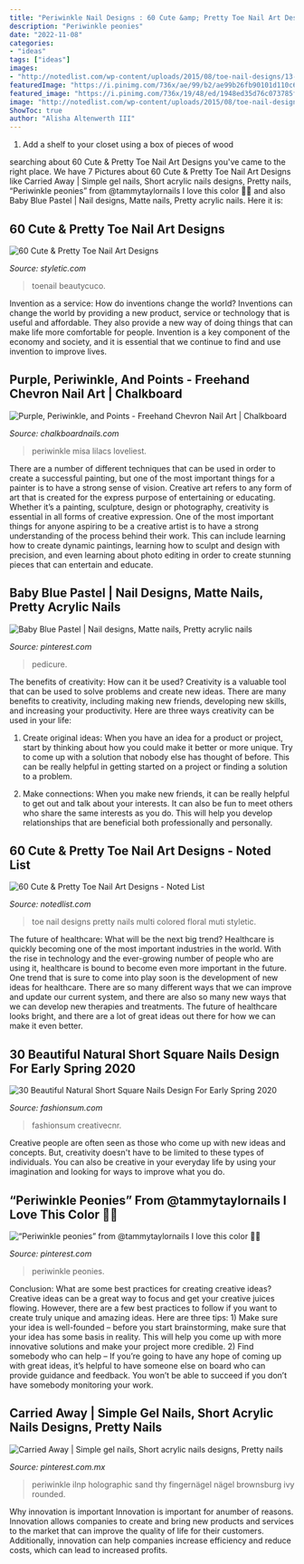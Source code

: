 ```yaml
---
title: "Periwinkle Nail Designs : 60 Cute &amp; Pretty Toe Nail Art Designs"
description: "Periwinkle peonies"
date: "2022-11-08"
categories:
- "ideas"
tags: ["ideas"]
images:
- "http://notedlist.com/wp-content/uploads/2015/08/toe-nail-designs/13-toe-nail-art-designs.jpg"
featuredImage: "https://i.pinimg.com/736x/ae/99/b2/ae99b26fb90101d110c644d797838203.jpg"
featured_image: "https://i.pinimg.com/736x/19/48/ed/1948ed35d76c073785fce591e0c0bc41.jpg"
image: "http://notedlist.com/wp-content/uploads/2015/08/toe-nail-designs/13-toe-nail-art-designs.jpg"
ShowToc: true
author: "Alisha Altenwerth III"
---
```



1. Add a shelf to your closet using a box of pieces of wood 

	

		
searching about 60 Cute &amp; Pretty Toe Nail Art Designs you've came to the right place. We have 7 Pictures about 60 Cute &amp; Pretty Toe Nail Art Designs like Carried Away | Simple gel nails, Short acrylic nails designs, Pretty nails, “Periwinkle peonies” from @tammytaylornails I love this color 💅🏻 and also Baby Blue Pastel | Nail designs, Matte nails, Pretty acrylic nails. Here it is:
		
    
## 60 Cute &amp; Pretty Toe Nail Art Designs

<img loading=lazy src="https://styletic.com/wp-content/uploads/2016/11/toe-nail-designs/33-toe-nail-art-designs.jpg" onerror="this.onerror=null;this.src='https://tse1.mm.bing.net/th?id=OIP.mPU-JMuDvwPClIvueosG-gHaJH&amp;pid=15.1';" alt="60 Cute &amp; Pretty Toe Nail Art Designs">

_Source: styletic.com_

>toenail beautycuco. 

	

Invention as a service: How do inventions change the world?
Inventions can change the world by providing a new product, service or technology that is useful and affordable. They also provide a new way of doing things that can make life more comfortable for people. Invention is a key component of the economy and society, and it is essential that we continue to find and use invention to improve lives.

    
## Purple, Periwinkle, And Points - Freehand Chevron Nail Art | Chalkboard

<img loading=lazy src="https://3.bp.blogspot.com/-DJtL0WQ_sGA/U-hyOtNe0OI/AAAAAAAAPs0/4kMrcWO50wc/s1600/purple-chevron-tribal-nail-art-1.jpg" onerror="this.onerror=null;this.src='https://tse4.mm.bing.net/th?id=OIP.WhB697N3QJeBHQzY2pIzkAHaFj&amp;pid=15.1';" alt="Purple, Periwinkle, and Points - Freehand Chevron Nail Art | Chalkboard">

_Source: chalkboardnails.com_

>periwinkle misa lilacs loveliest. 

	

There are a number of different techniques that can be used in order to create a successful painting, but one of the most important things for a painter is to have a strong sense of vision.
Creative art refers to any form of art that is created for the express purpose of entertaining or educating. Whether it’s a painting, sculpture, design or photography, creativity is essential in all forms of creative expression. One of the most important things for anyone aspiring to be a creative artist is to have a strong understanding of the process behind their work. This can include learning how to create dynamic paintings, learning how to sculpt and design with precision, and even learning about photo editing in order to create stunning pieces that can entertain and educate.

    
## Baby Blue Pastel | Nail Designs, Matte Nails, Pretty Acrylic Nails

<img loading=lazy src="https://i.pinimg.com/736x/ae/99/b2/ae99b26fb90101d110c644d797838203.jpg" onerror="this.onerror=null;this.src='https://tse1.mm.bing.net/th?id=OIP.H4OMd2BbkzxrVm5w8XLWpAHaJu&amp;pid=15.1';" alt="Baby Blue Pastel | Nail designs, Matte nails, Pretty acrylic nails">

_Source: pinterest.com_

>pedicure. 

	

The benefits of creativity: How can it be used?
Creativity is a valuable tool that can be used to solve problems and create new ideas. There are many benefits to creativity, including making new friends, developing new skills, and increasing your productivity. Here are three ways creativity can be used in your life: 
1. Create original ideas: When you have an idea for a product or project, start by thinking about how you could make it better or more unique. Try to come up with a solution that nobody else has thought of before. This can be really helpful in getting started on a project or finding a solution to a problem.

2. Make connections: When you make new friends, it can be really helpful to get out and talk about your interests. It can also be fun to meet others who share the same interests as you do. This will help you develop relationships that are beneficial both professionally and personally.

    
## 60 Cute &amp; Pretty Toe Nail Art Designs - Noted List

<img loading=lazy src="http://notedlist.com/wp-content/uploads/2015/08/toe-nail-designs/13-toe-nail-art-designs.jpg" onerror="this.onerror=null;this.src='https://tse3.mm.bing.net/th?id=OIP.Mfiua8vosI41LALy09XEZAHaHa&amp;pid=15.1';" alt="60 Cute &amp; Pretty Toe Nail Art Designs - Noted List">

_Source: notedlist.com_

>toe nail designs pretty nails multi colored floral muti styletic. 

	

The future of healthcare: What will be the next big trend?
Healthcare is quickly becoming one of the most important industries in the world. With the rise in technology and the ever-growing number of people who are using it, healthcare is bound to become even more important in the future. One trend that is sure to come into play soon is the development of new ideas for healthcare. There are so many different ways that we can improve and update our current system, and there are also so many new ways that we can develop new therapies and treatments. The future of healthcare looks bright, and there are a lot of great ideas out there for how we can make it even better.

    
## 30 Beautiful Natural Short Square Nails Design For Early Spring 2020

<img loading=lazy src="https://fashionsum.com/wp-content/uploads/2020/01/15-1.png" onerror="this.onerror=null;this.src='https://tse4.mm.bing.net/th?id=OIP.oJkfV34dq2Z4At9IQfZ9cgHaK2&amp;pid=15.1';" alt="30 Beautiful Natural Short Square Nails Design For Early Spring 2020">

_Source: fashionsum.com_

>fashionsum creativecnr. 

	

Creative people are often seen as those who come up with new ideas and concepts. But, creativity doesn't have to be limited to these types of individuals. You can also be creative in your everyday life by using your imagination and looking for ways to improve what you do.

    
## “Periwinkle Peonies” From @tammytaylornails I Love This Color 💅🏻

<img loading=lazy src="https://i.pinimg.com/originals/c8/3e/3e/c83e3e397f79e218d7382664faadaa24.jpg" onerror="this.onerror=null;this.src='https://tse2.mm.bing.net/th?id=OIP.vdgylkvpnTtNWXhoUWQemAHaHa&amp;pid=15.1';" alt="“Periwinkle peonies” from @tammytaylornails I love this color 💅🏻">

_Source: pinterest.com_

>periwinkle peonies. 

	

Conclusion: What are some best practices for creating creative ideas?
Creative ideas can be a great way to focus and get your creative juices flowing. However, there are a few best practices to follow if you want to create truly unique and amazing ideas. Here are three tips: 1) Make sure your idea is well-founded – before you start brainstorming, make sure that your idea has some basis in reality. This will help you come up with more innovative solutions and make your project more credible. 2) Find somebody who can help – If you’re going to have any hope of coming up with great ideas, it’s helpful to have someone else on board who can provide guidance and feedback. You won’t be able to succeed if you don’t have somebody monitoring your work.

    
## Carried Away | Simple Gel Nails, Short Acrylic Nails Designs, Pretty Nails

<img loading=lazy src="https://i.pinimg.com/736x/19/48/ed/1948ed35d76c073785fce591e0c0bc41.jpg" onerror="this.onerror=null;this.src='https://tse3.mm.bing.net/th?id=OIP.mLxscrjIp5cD2wWrrIWbLgHaHa&amp;pid=15.1';" alt="Carried Away | Simple gel nails, Short acrylic nails designs, Pretty nails">

_Source: pinterest.com.mx_

>periwinkle ilnp holographic sand thy fingernägel nägel brownsburg ivy rounded. 

	

Why innovation is important
Innovation is important for anumber of reasons. Innovation allows companies to create and bring new products and services to the market that can improve the quality of life for their customers. Additionally, innovation can help companies increase efficiency and reduce costs, which can lead to increased profits.

